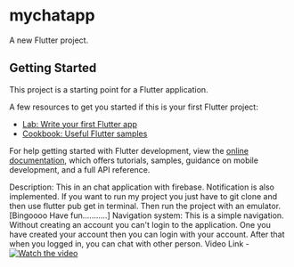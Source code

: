 # mychatapp

A new Flutter project.

## Getting Started

This project is a starting point for a Flutter application.

A few resources to get you started if this is your first Flutter project:

- [Lab: Write your first Flutter app](https://docs.flutter.dev/get-started/codelab)
- [Cookbook: Useful Flutter samples](https://docs.flutter.dev/cookbook)

For help getting started with Flutter development, view the
[online documentation](https://docs.flutter.dev/), which offers tutorials,
samples, guidance on mobile development, and a full API reference.

Description: This in an chat application with firebase. Notification is also implemented.
If you want to run my project you just have to git clone and then use flutter pub get in terminal. Then run the project with an emulator. [Bingoooo Have fun...........]
Navigation system: This is a simple navigation. Without creating an account you can't login to the application. One you have created your account then you can login with your account. After that when you logged in, you can chat with other person.
Video Link - [![Watch the video](https://raw.githubusercontent.com/yourusername/yourrepository/main/assets/thumbnail.jpg)](https://raw.githubusercontent.com/yourusername/yourrepository/main/assets/video.mp4)
